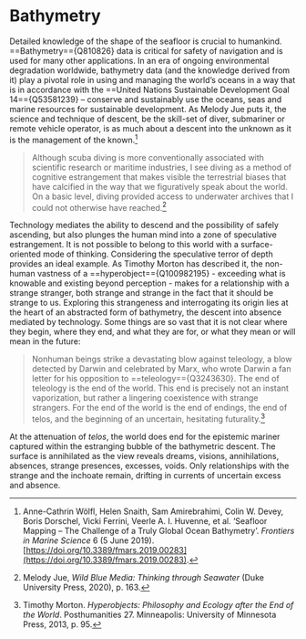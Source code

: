 # Bathymetry

Detailed knowledge of the shape of the seafloor is crucial to humankind. ==Bathymetry=={Q810826} data is critical for safety of navigation and is used for many other applications. In an era of ongoing environmental degradation worldwide, bathymetry data (and the knowledge derived from it) play a pivotal role in using and managing the world’s oceans in a way that is in accordance with the ==United Nations Sustainable Development Goal 14=={Q53581239} – conserve and sustainably use the oceans, seas and marine resources for sustainable development. As Melody Jue puts it, the science and technique of descent, be the skill-set of diver, submariner or remote vehicle operator, is as much about a descent into the unknown as it is the management of the known.[^1]

> Although scuba diving is more conventionally associated with scientific research or maritime industries, I see diving as a method of cognitive estrangement that makes visible the terrestrial biases that have calcified in the way that we figuratively speak about the world. On a basic level, diving provided access to underwater archives that I could not otherwise have reached.[^2]

Technology mediates the ability to descend and the possibility of safely ascending, but also plunges the human mind into a zone of speculative estrangement. It is not possible to belong to this world with a surface-oriented mode of thinking. Considering the speculative terror of depth provides an ideal example. As Timothy Morton has described it, the non-human vastness of a ==hyperobject=={Q100982195} - exceeding what is knowable and existing beyond perception - makes for a relationship with a strange stranger, both strange and strange in the fact that it should be strange to us. Exploring this strangeness and interrogating its origin lies at the heart of an abstracted form of bathymetry, the descent into absence mediated by technology. Some things are so vast that it is not clear where they begin, where they end, and what they are for, or what they mean or will mean in the future:

> Nonhuman beings strike a devastating blow against teleology, a blow detected by Darwin and celebrated by Marx, who wrote Darwin a fan letter for his opposition to ==teleology=={Q3243630}. The end of teleology is the end of the world. This end is precisely not an instant vaporization, but rather a lingering coexistence with strange strangers. For the end of the world is the end of endings, the end of telos, and the beginning of an uncertain, hesitating futurality.[^3]

At the attenuation of *telos*, the world does end for the epistemic mariner captured within the estranging bubble of the bathymetric descent. The surface is annihilated as the view reveals dreams, visions, annihilations, absences, strange presences, excesses, voids. Only relationships with the strange and the inchoate remain, drifting in currents of uncertain excess and absence.

[^1]: Anne-Cathrin Wölfl, Helen Snaith, Sam Amirebrahimi, Colin W. Devey, Boris Dorschel, Vicki Ferrini, Veerle A. I. Huvenne, et al. ‘Seafloor Mapping – The Challenge of a Truly Global Ocean Bathymetry’. _Frontiers in Marine Science_ 6 (5 June 2019). [https://doi.org/10.3389/fmars.2019.00283](https://doi.org/10.3389/fmars.2019.00283).
[^2]: Melody Jue, _Wild Blue Media: Thinking through Seawater_ (Duke University Press, 2020), p. 163.
[^3]: Timothy Morton. _Hyperobjects: Philosophy and Ecology after the End of the World_. Posthumanities 27. Minneapolis: University of Minnesota Press, 2013, p. 95.